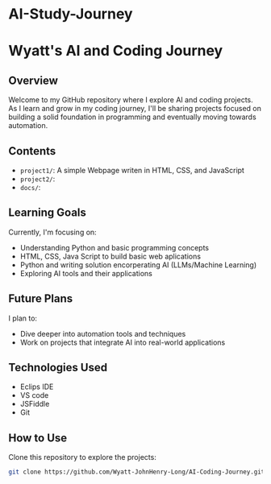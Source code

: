 # AI-Study-Journey
# Wyatt's AI and Coding Journey

## Overview

Welcome to my GitHub repository where I explore AI and coding projects. As I learn and grow in my coding journey, 
I'll be sharing projects focused on building a solid foundation in programming and eventually moving towards automation.

## Contents

- `project1/`: A simple Webpage writen in HTML, CSS, and JavaScript
- `project2/`:
- `docs/`: 

## Learning Goals

Currently, I'm focusing on:
- Understanding Python and basic programming concepts
- HTML, CSS, Java Script to build basic web aplications
- Python and writing solution encorperating AI (LLMs/Machine Learning)
- Exploring AI tools and their applications

## Future Plans

I plan to:
- Dive deeper into automation tools and techniques
- Work on projects that integrate AI into real-world applications

## Technologies Used

- Eclips IDE
- VS code
- JSFiddle
- Git

## How to Use

Clone this repository to explore the projects:

```bash
git clone https://github.com/Wyatt-JohnHenry-Long/AI-Coding-Journey.git
